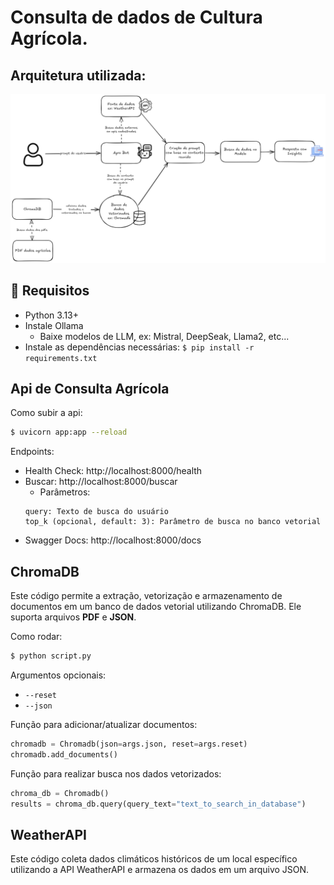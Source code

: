 # Consulta de dados de Cultura Agrícola.

## Arquitetura utilizada:
![Consulta Agrícola](data/docs/consulta_agricola.png)

## 📌 Requisitos

- Python 3.13+
- Instale Ollama
  - Baixe modelos de LLM, ex: Mistral, DeepSeak, Llama2, etc...
- Instale as dependências necessárias: `$ pip install -r requirements.txt`

## Api de Consulta Agrícola

Como subir a api:
```sh
$ uvicorn app:app --reload
```

Endpoints:
- Health Check: http://localhost:8000/health
- Buscar: http://localhost:8000/buscar
  - Parâmetros:
  ```
  query: Texto de busca do usuário
  top_k (opcional, default: 3): Parâmetro de busca no banco vetorial
  ```
- Swagger Docs: http://localhost:8000/docs

## ChromaDB

Este código permite a extração, vetorização e armazenamento de documentos em um banco de dados vetorial utilizando ChromaDB. Ele suporta arquivos **PDF** e **JSON**.

Como rodar:
```sh
$ python script.py 
```

Argumentos opcionais:
 - `--reset`
 - `--json`

Função para adicionar/atualizar documentos:
```python
chromadb = Chromadb(json=args.json, reset=args.reset)
chromadb.add_documents()
```

Função para realizar busca nos dados vetorizados:
```python
chroma_db = Chromadb()
results = chroma_db.query(query_text="text_to_search_in_database")
```

## WeatherAPI

Este código coleta dados climáticos históricos de um local específico utilizando a API WeatherAPI e armazena os dados em um arquivo JSON.

